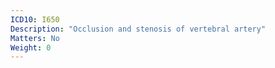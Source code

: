 ```yaml
---
ICD10: I650
Description: "Occlusion and stenosis of vertebral artery"
Matters: No
Weight: 0
---
```


